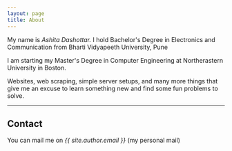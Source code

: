 ```yaml
---
layout: page
title: About
---
```


My name is
<i title="&#x283;i&#x2D0;r&#x283; z&#x26A;bbu&#x2D0;">
  Ashita Dashottar.
</i>
I hold  Bachelor's Degree in Electronics and Communication from Bharti Vidyapeeth University, Pune

I am starting my Master's Degree in Computer Engineering at Northerastern University in Boston.

Websites, web scraping, simple server setups, and many more things that give me an excuse to learn something new and find some fun problems to solve.


<!---
<img
  src="{{ site.baseurl }}/public/approximate.gif"
  title="Demon Cat"
  alt="I have approximate knowledge of many things"
  style="width: 90%; margin-left: 5%"
/>
-->
---

## Contact
You can mail me on *{{ site.author.email }}* (my personal mail) 
<!--- or on *{{ site.author.email2 }}* (my university mail).
-->